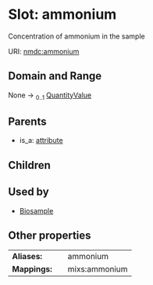 
# Slot: ammonium


Concentration of ammonium in the sample

URI: [nmdc:ammonium](https://microbiomedata/meta/ammonium)


## Domain and Range

None &#8594;  <sub>0..1</sub> [QuantityValue](QuantityValue.md)

## Parents

 *  is_a: [attribute](attribute.md)

## Children


## Used by

 * [Biosample](Biosample.md)

## Other properties

|  |  |  |
| --- | --- | --- |
| **Aliases:** | | ammonium |
| **Mappings:** | | mixs:ammonium |

